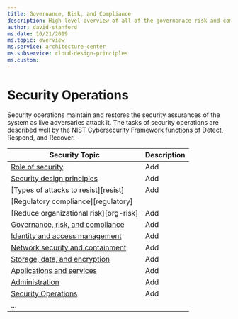 ```yaml
---
title: Governance, Risk, and Compliance
description: High-level overview of all of the governanace risk and compliance topics
author: david-stanford
ms.date: 10/21/2019
ms.topic: overview
ms.service: architecture-center
ms.subservice: cloud-design-principles
ms.custom: 
---
```


# Security Operations

Security operations maintain and restores the security assurances of the system as live adversaries attack it. The tasks of security operations are described well by the NIST Cybersecurity Framework functions of Detect, Respond, and Recover.

| Security Topic | Description |
|-------------------|-------------|
| [Role of security][role] | Add |
| [Security design principles][design] | Add |
| [Types of attacks to resist][resist] | Add |
| [Regulatory compliance][regulatory] | |
| [Reduce organizational risk][org-risk] | Add |
| [Governance, risk, and compliance][compliance] | Add |
| [Identity and access management][identity] | Add |
| [Network security and containment][container] | Add |
| [Storage, data, and encryption][data-classification] | Add |
| [Applications and services][data-management] | Add |
| [Administration][encryption] | Add |
| [Security Operations][identity] | Add |
| ... |  |

<!-- security links -->
[monitoring]: ./monitoring.md
[role]: ./role-of-security.md
[app-design]: ./app-design.md
[authorization]: ./authorization.md
[compliance]: ./compliance.md
[container]: ./container-security.md
[data-classification]: ./data-classification.md
[data-management]: ./data-management.md
[encryption]: ./encryption.md
[identity]: ./identity.md
[network]: ./network.md
[testing]: ./testing.md
[threat-modeling]: ./threat-modeling.md
[tradeoffs]: ./tradeoffs.md
[design]: /azure/architecture/security/security-principles
[attacks]: /azure/architecture/security/architecture-type